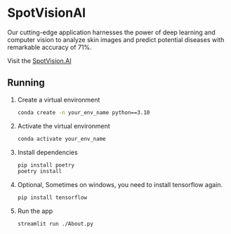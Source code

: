 # SpotVisionAI
Our cutting-edge application harnesses the power of deep learning and computer vision to analyze skin images and predict potential diseases with remarkable accuracy of 71%.

Visit the [SpotVision.AI](https://spotvisionai.streamlit.app/)

## Running

1. Create a virtual environment

    ```bash
    conda create -n your_env_name python==3.10
    ```

1. Activate the virtual environment

    ```bash
    conda activate your_env_name
    ```

1. Install dependencies

    ```bash
    pip install poetry
    poetry install
    ```
2. Optional, Sometimes on windows, you need to install tensorflow again.

    ```bash
    pip install tensorflow
    ```

1. Run the app

    ```bash
    streamlit run ./About.py
    ```
